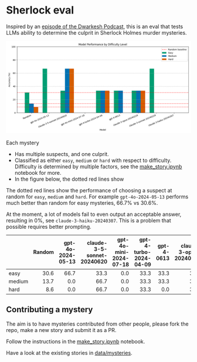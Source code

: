 # Sherlock eval

Inspired by an [episode of the Dwarkesh Podcast](https://x.com/dwarkesh_sp/status/1825931761118794102), this is an eval that tests LLMs ability to determine the culprit in Sherlock Holmes murder mysteries. 

![Model Performance](data/visualizations/model_performance.png)

Each mystery
- Has multiple suspects, and one culprit.
- Classified as either `easy`, `medium` or `hard` with respect to difficulty. Difficulty is determined by multiple factors, see the [make_story.ipynb](https://github.com/patrickmziet/sherlock/blob/main/make_story.ipynb) notebook for more.
- In the figure below, the dotted red lines show 

The dotted red lines show the performance of choosing a suspect at random for `easy`, `medium` and `hard`. For example `gpt-4o-2024-05-13` performs much better than random for easy mysteries, 66.7% vs 30.6%. 

At the moment, a lot of models fail to even output an acceptable answer, resulting in 0%, see `claude-3-haiku-20240307`. This is a problem that possible requires better prompting.

|        | Random | gpt-4o-2024-05-13 | claude-3-5-sonnet-20240620 | gpt-4o-mini-2024-07-18 | gpt-4-turbo-2024-04-09 | gpt-4-0613 | claude-3-opus-20240229 | claude-3-sonnet-20240229 | claude-3-haiku-20240307 |
| :----- | -----: | ----------------: | -------------------------: | ---------------------: | ---------------------: | ---------: | ---------------------: | -----------------------: | ----------------------: |
| easy   |   30.6 |              66.7 |                       33.3 |                    0.0 |                   33.3 |       33.3 |                   33.3 |                     66.7 |                     0.0 |
| medium |   13.7 |               0.0 |                       66.7 |                    0.0 |                   33.3 |       33.3 |                   33.3 |                      0.0 |                     0.0 |
| hard   |    8.6 |               0.0 |                       66.7 |                    0.0 |                   33.3 |        0.0 |                   33.3 |                      0.0 |                     0.0 |
## Contributing a mystery

The aim is to have mysteries contributed from other people, please fork the repo, make a new story and submit it as a PR. 

Follow the instructions in the [make_story.ipynb](https://github.com/patrickmziet/sherlock/blob/main/make_story.ipynb) notebook. 

Have a look at the existing stories in [data/mysteries](https://github.com/patrickmziet/sherlock/tree/main/data/mysteries).
